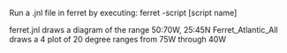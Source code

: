 Run a .jnl file in ferret by executing:
ferret -script [script name]

ferret.jnl draws a diagram of the range 50:70W, 25:45N
Ferret_Atlantic_All draws a 4 plot of 20 degree ranges from 75W through 40W